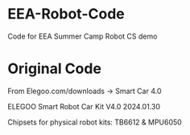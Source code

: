 # EEA-Robot-Code
Code for EEA Summer Camp Robot CS demo

# Original Code
From Elegoo.com/downloads -> Smart Car 4.0

ELEGOO Smart Robot Car Kit V4.0 2024.01.30

Chipsets for physical robot kits:  TB6612 & MPU6050